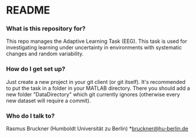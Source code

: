 # README #

### What is this repository for? ###

This repo manages the Adaptive Learning Task (EEG).
This task is used for investigating learning under uncertainty
in environments with systematic changes and random variability. 

### How do I get set up? ###

Just create a new project in your git client (or git itself). It's recommended to put the task in a folder in your MATLAB directory. There you should add a new folder "DataDirectory" which git currently ignores (otherwise every new dataset will require a commit).

### Who do I talk to? ###

Rasmus Bruckner (Humboldt Universität zu Berlin)
*bruckner@hu-berlin.de